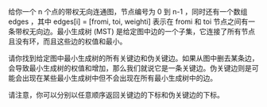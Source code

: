 给你一个 n 个点的带权无向连通图，节点编号为 0 到 n-1 ，同时还有一个数组 edges ，其中 edges[i] = [fromi, toi, weighti] 表示在 fromi 和 toi 节点之间有一条带权无向边。最小生成树 (MST) 是给定图中边的一个子集，它连接了所有节点且没有环，而且这些边的权值和最小。

请你找到给定图中最小生成树的所有关键边和伪关键边。如果从图中删去某条边，会导致最小生成树的权值和增加，那么我们就说它是一条关键边。伪关键边则是可能会出现在某些最小生成树中但不会出现在所有最小生成树中的边。

请注意，你可以分别以任意顺序返回关键边的下标和伪关键边的下标。
